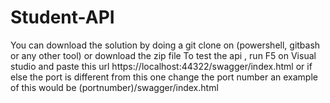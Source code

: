 # Student-API

You can download the solution by doing a git clone on (powershell, gitbash or any other tool) or download the zip file
To test the api , run F5 on Visual studio and paste this url https://localhost:44322/swagger/index.html or if else the port is different from this one change the port number an
example of this would be (portnumber)/swagger/index.html
